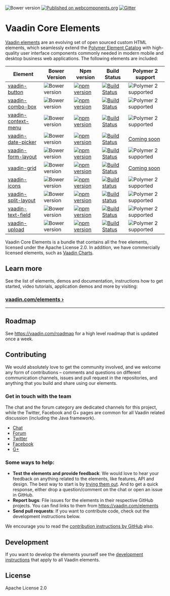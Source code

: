 ![Bower version](https://badge.fury.io/bo/vaadin-core-elements.svg)
[![Published on webcomponents.org](https://img.shields.io/badge/webcomponents.org-published-blue.svg)](https://www.webcomponents.org/collection/vaadin/vaadin-core-elements)
[![Gitter](https://badges.gitter.im/Join%20Chat.svg)](https://gitter.im/vaadin/vaadin-core-elements?utm_source=badge&utm_medium=badge&utm_campaign=pr-badge)

# Vaadin Core Elements

[Vaadin elements](https://vaadin.com/elements) are an evolving set of open sourced custom HTML elements, which seamlessly extend the [Polymer Element Catalog](https://elements.polymer-project.org) with high-quality user interface components commonly needed in modern mobile and desktop business web applications. The following elements are included:

| Element | Bower Version | Npm version | Build Status | Polymer 2 support |
|---------|---------------|-------------|--------------|-------------------|
| [vaadin-button](https://github.com/vaadin/vaadin-button) | ![Bower version](https://badge.fury.io/bo/vaadin-button.svg) | [![npm version](https://badge.fury.io/js/vaadin-button.svg)](https://www.npmjs.com/package/vaadin-button) | [![Build Status](https://travis-ci.org/vaadin/vaadin-button.svg?branch=master)](https://travis-ci.org/vaadin/vaadin-button) | ![Polymer 2 supported](https://img.shields.io/badge/Polymer2-supported-blue.svg) |
| [vaadin-combo-box](https://github.com/vaadin/vaadin-combo-box) | ![Bower version](https://badge.fury.io/bo/vaadin-combo-box.svg) | [![npm version](https://badge.fury.io/js/vaadin-combo-box.svg)](https://www.npmjs.com/package/vaadin-combo-box) | [![Build Status](https://travis-ci.org/vaadin/vaadin-combo-box.svg?branch=master)](https://travis-ci.org/vaadin/vaadin-combo-box) | ![Polymer 2 supported](https://img.shields.io/badge/Polymer2-supported-blue.svg) |
| [vaadin-context-menu](https://github.com/vaadin/vaadin-context-menu) | ![Bower version](https://badge.fury.io/bo/vaadin-context-menu.svg) | [![npm version](https://badge.fury.io/js/vaadin-context-menu.svg)](https://www.npmjs.com/package/vaadin-context-menu) | [![Build Status](https://travis-ci.org/vaadin/vaadin-context-menu.svg?branch=master)](https://travis-ci.org/vaadin/vaadin-context-menu) | ![Polymer 2 supported](https://img.shields.io/badge/Polymer2-supported-blue.svg) |
| [vaadin-date-picker](https://github.com/vaadin/vaadin-date-picker) | ![Bower version](https://badge.fury.io/bo/vaadin-date-picker.svg) | [![npm version](https://badge.fury.io/js/vaadin-date-picker.svg)](https://www.npmjs.com/package/vaadin-date-picker) | [![Build Status](https://travis-ci.org/vaadin/vaadin-date-picker.svg?branch=master)](https://travis-ci.org/vaadin/vaadin-date-picker) | [Coming soon](https://github.com/vaadin/vaadin-date-picker/issues/344) |
| [vaadin-form-layout](https://github.com/vaadin/vaadin-form-layout) | ![Bower version](https://badge.fury.io/bo/vaadin-form-layout.svg) | [![npm version](https://badge.fury.io/js/vaadin-form-layout.svg)](https://www.npmjs.com/package/vaadin-form-layout) | [![Build Status](https://travis-ci.org/vaadin/vaadin-form-layout.svg?branch=master)](https://travis-ci.org/vaadin/vaadin-form-layout) | ![Polymer 2 supported](https://img.shields.io/badge/Polymer2-supported-blue.svg) |
| [vaadin-grid](https://github.com/vaadin/vaadin-grid) | ![Bower version](https://badge.fury.io/bo/vaadin-grid.svg) | [![npm version](https://badge.fury.io/js/vaadin-grid.svg)](https://www.npmjs.com/package/vaadin-grid) | [![Build Status](https://travis-ci.org/vaadin/vaadin-grid.svg?branch=master)](https://travis-ci.org/vaadin/vaadin-grid) | [Coming soon](https://github.com/vaadin/vaadin-grid/issues/710) |
| [vaadin-icons](https://github.com/vaadin/vaadin-icons) | ![Bower version](https://badge.fury.io/bo/vaadin-icons.svg) | [![npm version](https://badge.fury.io/js/vaadin-icons.svg)](https://www.npmjs.com/package/vaadin-icons) | [![Build status](https://travis-ci.org/vaadin/vaadin-icons.svg?branch=master)](https://travis-ci.org/vaadin/vaadin-icons) | ![Polymer 2 supported](https://img.shields.io/badge/Polymer2-supported-blue.svg) |
| [vaadin-split-layout](https://github.com/vaadin/vaadin-split-layout) | ![Bower version](https://badge.fury.io/bo/vaadin-split-layout.svg) | [![npm version](https://badge.fury.io/js/vaadin-split-layout.svg)](https://www.npmjs.com/package/vaadin-split-layout) | [![Build status](https://travis-ci.org/vaadin/vaadin-split-layout.svg?branch=master)](https://travis-ci.org/vaadin/vaadin-split-layout) | ![Polymer 2 supported](https://img.shields.io/badge/Polymer2-supported-blue.svg) |
| [vaadin-text-field](https://github.com/vaadin/vaadin-text-field) | ![Bower version](https://badge.fury.io/bo/vaadin-text-field.svg) | [![npm version](https://badge.fury.io/js/vaadin-text-field.svg)](https://www.npmjs.com/package/vaadin-text-field) | [![Build Status](https://travis-ci.org/vaadin/vaadin-text-field.svg?branch=master)](https://travis-ci.org/vaadin/vaadin-text-field) | ![Polymer 2 supported](https://img.shields.io/badge/Polymer2-supported-blue.svg) |
| [vaadin-upload](https://github.com/vaadin/vaadin-upload) | ![Bower version](https://badge.fury.io/bo/vaadin-upload.svg) | [![npm version](https://badge.fury.io/js/vaadin-upload.svg)](https://www.npmjs.com/package/vaadin-upload) | [![Build Status](https://travis-ci.org/vaadin/vaadin-upload.svg?branch=master)](https://travis-ci.org/vaadin/vaadin-upload) | ![Polymer 2 supported](https://img.shields.io/badge/Polymer2-supported-blue.svg) |

Vaadin Core Elements is a bundle that contains all the free elements, licensed under the Apache License 2.0. In addition, we have commercially licensed elements, such as [Vaadin Charts](https://github.com/vaadin/vaadin-charts).

## Learn more

See the list of elements, demos and documentation, instructions how to get started, video tutorials, application demos and more by visiting:

### [vaadin.com/elements ›](https://vaadin.com/elements)

---

## Roadmap

See https://vaadin.com/roadmap for a high level roadmap that is updated once a week.

## Contributing

We would absolutely love to get the community involved, and we welcome any form of contributions – comments and questions on different communication channels, issues and pull request in the repositories, and anything that you build and share using our elements.

### Get in touch with the team

The chat and the forum category are dedicated channels for this project, while the Twitter, Facebook and G+ pages are common for all Vaadin related discussion (including the Java framework).

- [Chat](https://gitter.im/vaadin/vaadin-core-elements)
- [Forum](https://vaadin.com/forum/#!/category/9848927)
- [Twitter](https://twitter.com/vaadin)
- [Facebook](https://www.facebook.com/vaadin/)
- [G+](https://plus.google.com/communities/108116678608923665301)

### Some ways to help:

- **Test the elements and provide feedback**: We would love to hear your feedback on anything related to the elements, like features, API and design. The best way to start is by [trying them out](https://vaadin.com/docs/-/part/elements/elements-getting-started.html). And to get a quick response, either drop a question/comment on the chat or open an issue in GitHub.
- **Report bugs**: File issues for the elements in their respective GitHub projects. You can find links to them from https://vaadin.com/elements
- **Send pull requests**: If you want to contribute code, check out the development instructions below.

We encourage you to read the [contribution instructions by GitHub](https://guides.github.com/activities/contributing-to-open-source/#contributing) also.

## Development

If you want to develop the elements yourself see the [development instructions](DEVELOPMENT.md) that apply to all Vaadin elements.

## License

Apache License 2.0
